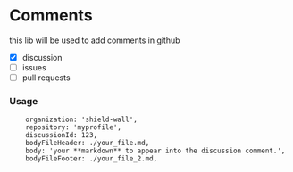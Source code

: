 Comments
========

this lib will be used to add comments in github

- [x] discussion
- [ ] issues
- [ ] pull requests

### Usage

```
    organization: 'shield-wall',
    repository: 'myprofile',
    discussionId: 123,
    bodyFileHeader: ./your_file.md,
    body: 'your **markdown** to appear into the discussion comment.',
    bodyFileFooter: ./your_file_2.md,
```